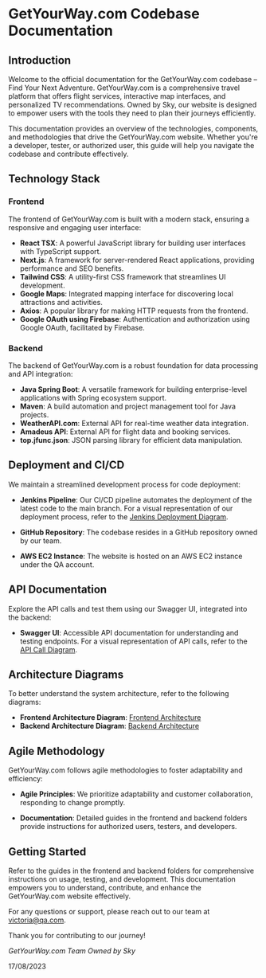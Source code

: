 # GetYourWay.com Codebase Documentation

## Introduction

Welcome to the official documentation for the GetYourWay.com codebase – Find Your Next Adventure. GetYourWay.com is a comprehensive travel platform that offers flight services, interactive map interfaces, and personalized TV recommendations. Owned by Sky, our website is designed to empower users with the tools they need to plan their journeys efficiently.

This documentation provides an overview of the technologies, components, and methodologies that drive the GetYourWay.com website. Whether you're a developer, tester, or authorized user, this guide will help you navigate the codebase and contribute effectively.

## Technology Stack

### Frontend

The frontend of GetYourWay.com is built with a modern stack, ensuring a responsive and engaging user interface:

- **React TSX**: A powerful JavaScript library for building user interfaces with TypeScript support.
- **Next.js**: A framework for server-rendered React applications, providing performance and SEO benefits.
- **Tailwind CSS**: A utility-first CSS framework that streamlines UI development.
- **Google Maps**: Integrated mapping interface for discovering local attractions and activities.
- **Axios**: A popular library for making HTTP requests from the frontend.
- **Google OAuth using Firebase**: Authentication and authorization using Google OAuth, facilitated by Firebase.

### Backend

The backend of GetYourWay.com is a robust foundation for data processing and API integration:

- **Java Spring Boot**: A versatile framework for building enterprise-level applications with Spring ecosystem support.
- **Maven**: A build automation and project management tool for Java projects.
- **WeatherAPI.com**: External API for real-time weather data integration.
- **Amadeus API**: External API for flight data and booking services.
- **top.jfunc.json**: JSON parsing library for efficient data manipulation.

## Deployment and CI/CD

We maintain a streamlined development process for code deployment:

- **Jenkins Pipeline**: Our CI/CD pipeline automates the deployment of the latest code to the main branch. For a visual representation of our deployment process, refer to the [Jenkins Deployment Diagram](jenkins_diagram.png).

- **GitHub Repository**: The codebase resides in a GitHub repository owned by our team.

- **AWS EC2 Instance**: The website is hosted on an AWS EC2 instance under the QA account.

## API Documentation

Explore the API calls and test them using our Swagger UI, integrated into the backend:

- **Swagger UI**: Accessible API documentation for understanding and testing endpoints. For a visual representation of API calls, refer to the [API Call Diagram](api_calls_diagram.png).

## Architecture Diagrams

To better understand the system architecture, refer to the following diagrams:

- **Frontend Architecture Diagram**: [Frontend Architecture](frontend_architecture.png)
- **Backend Architecture Diagram**: [Backend Architecture](backend_architecture.png)

## Agile Methodology

GetYourWay.com follows agile methodologies to foster adaptability and efficiency:

- **Agile Principles**: We prioritize adaptability and customer collaboration, responding to change promptly.

- **Documentation**: Detailed guides in the frontend and backend folders provide instructions for authorized users, testers, and developers.

## Getting Started

Refer to the guides in the frontend and backend folders for comprehensive instructions on usage, testing, and development. This documentation empowers you to understand, contribute, and enhance the GetYourWay.com website effectively.

For any questions or support, please reach out to our team at victoria@qa.com.

Thank you for contributing to our journey!

_GetYourWay.com Team_
_Owned by Sky_

17/08/2023
